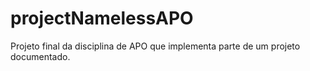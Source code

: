 # projectNamelessAPO
Projeto final da disciplina de APO que implementa parte de um projeto documentado.
